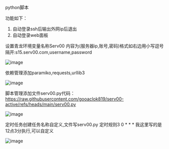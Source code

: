 python脚本

功能如下：
1. 自动登录ssh后输出外网ip后退出
2. 自动登录web面板

设置青龙环境变量名称Serv00 内容为(服务器ip,账号,密码)格式如右边用小写逗号隔开:s15.serv00.com,username,password

![image](https://github.com/user-attachments/assets/3c676552-9c12-4036-af43-29731e158cb6)


依赖管理添加paramiko,requests,urllib3

![image](https://github.com/user-attachments/assets/f3d70777-377f-4ae1-85e1-c9363efc5b25)

脚本管理添加文件serv00.py代码：https://raw.githubusercontent.com/gooaclok819/serv00-active/refs/heads/main/serv00.py

![image](https://github.com/user-attachments/assets/dcc2393b-db5e-4fae-94ce-6286baef8335)

定时任务创建任务名称自定义,文件写serv00.py 定时规则3  0 * * * 我这里写的是12点3分执行,可以自定义

![image](https://github.com/user-attachments/assets/cfb47586-52c5-4ecb-bde8-0275b6449fae)

